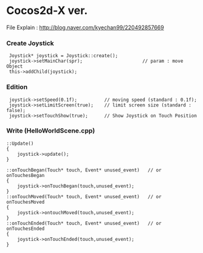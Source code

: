 # Cocos2d-X ver.
File Explain  : http://blog.naver.com/kyechan99/220492857669

### Create Joystick
```
 Joystick* joystick = Joystick::create();
 joystick->setMainChar(spr);	                  // param : move Object
 this->addChild(joystick);
```

### Edition
```
 joystick->setSpeed(0.1f);	      	// moving speed (standard : 0.1f);
 joystick->setLimitScreen(true);  	// limit screen size (standard : false);
 joystick->setTouchShow(true);		// Show Joystick on Touch Position
```

### Write (HelloWorldScene.cpp)
```
::Update()
{
	joystick->update();
}

::onTouchBegan(Touch* touch, Event* unused_event)   // or onTouchesBegan
{
	joystick->onTouchBegan(touch,unused_event);
}
::onTouchMoved(Touch* touch, Event* unused_event)   // or onTouchesMoved
{
	joystick->ontouchMoved(touch,unused_event);
}
::onTouchEnded(Touch* touch, Event* unused_event)   // or onTouchesEnded
{
	joystick->onTouchEnded(touch,unused_event);
}
```



